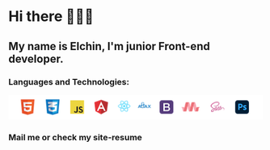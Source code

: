 # Hi there 🙋🏻‍♂️
## My name is Elchin, I'm junior Front-end developer.
### Languages and Technologies:
![icons](https://raw.githubusercontent.com/elchinhumbatov/elchinhumbatov/main/icons.png) 
### Mail me or check my site-resume
